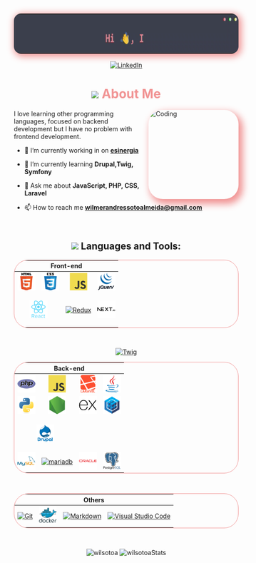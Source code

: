 <p align="center">
<img src="src/writer.gif" style="border-radius: 1rem; box-shadow: 0.2rem 0.2rem 1rem 0.2rem rgb(241, 148, 148)" height="90px"></img>
</p>
<p align="center">
<a href="https://www.linkedin.com/in/wilmer-soto-73b360272" target="_blank"><img src="https://img.shields.io/badge/LinkedIn-%230077B5.svg?&style=flat-square&logo=linkedin&logoColor=white" alt="LinkedIn"></a>
</p>
<p align="right">
<h1 align="center" style="color: rgb(241, 148, 148)"><img src="https://media.giphy.com/media/VgCDAzcKvsR6OM0uWg/giphy.gif" width="50"> About Me</h1>
<img align="right" src="https://devtechnosys.com/insights/wp-content/uploads/2020/04/Full-Stack-Developer.gif" style="margin-left:1rem;border-radius: 2rem; box-shadow: 0.4rem 0.5rem 1rem 0.2rem rgb(241, 148, 148) " height="200" width="40%" alt="Coding"/>
</p>
<p align="left">I love learning other programming languages, focused on backend development but I have no problem with frontend development.</p>

- 🔭 I’m currently working in on **[esinergia](https://esinergia.co/)**

- 🌱 I’m currently learning **Drupal,Twig, Symfony**

- 💬 Ask me about **JavaScript, PHP, CSS, Laravel**

- 📫 How to reach me **wilmerandressotoalmeida@gmail.com**
<br>
<h2 align="center"><img src="https://repository-images.githubusercontent.com/260221443/de92a180-8c08-11ea-8ffb-466f620171ca" width="30"> Languages and Tools:</h2>
<table align="center" style="border: 1px solid rgb(241, 148, 148); border-radius: 2rem; text-align: center">
    <thead>
        <tr>
            <th style="text-align: center" colspan="4">Front-end</th>
        </tr>
    </thead>
    <tbody>
        <tr>
            <td><a href="https://www.w3.org/html/" target="_blank" rel="noreferrer"> <img src="https://raw.githubusercontent.com/devicons/devicon/master/icons/html5/html5-original-wordmark.svg" alt="HTML" width="40" height="40"/> </a></td>
            <td><a href="https://www.w3schools.com/css/" target="_blank" rel="noreferrer"><img src="https://raw.githubusercontent.com/devicons/devicon/master/icons/css3/css3-original-wordmark.svg" alt="CSS" width="40" height="40"/></a></td>
            <td><a href="https://developer.mozilla.org/en-US/docs/Web/JavaScript" target="_blank" rel="noreferrer"> <img src="https://raw.githubusercontent.com/devicons/devicon/master/icons/javascript/javascript-original.svg" alt="Javascript" width="40" height="40"/> </a></td>
            <td><a href="https://jquery.com/" target="_blank" rel="noreferrer"> <img src="https://raw.githubusercontent.com/devicons/devicon/master/icons/jquery/jquery-original-wordmark.svg" alt="Jquery" width="40" height="40"/></a></td>
        </tr>
        <tr>
            <td colspan="2"><p align="center"><a href="https://es.react.dev/" target="_blank" rel="noreferrer"> <img src="https://raw.githubusercontent.com/devicons/devicon/master/icons/react/react-original-wordmark.svg" alt="React" width="40" height="40"/></a></p></td>
            <td><p align="center"><a href="https://react-redux.js.org/" target="_blank" rel="noreferrer"> <img src="https://d33wubrfki0l68.cloudfront.net/0834d0215db51e91525a25acf97433051f280f2f/c30f5/img/redux.svg" alt="Redux" width="40" height="40"/></a><p align="center"></td>
            <td><p align="center"><a href="https://nextjs.org/" target="_blank" rel="noreferrer"> <img src="https://raw.githubusercontent.com/devicons/devicon/master/icons/nextjs/nextjs-original-wordmark.svg" alt="Next.js" width="40" height="40"/></a><p align="center"></td>
        </tr>
    </tbody>
</table>
<br>
<table align="center" style="border: 1px solid rgb(241, 148, 148); border-radius: 2rem; text-align: center">
    <thead>
        <tr>
            <th style="text-align: center" colspan="5">Back-end</th>
        </tr>
    </thead>
    <tbody>
        <tr>
            <td><a href="https://www.php.net" target="_blank" rel="noreferrer"> <img src="https://raw.githubusercontent.com/devicons/devicon/master/icons/php/php-original.svg" alt="php" width="40" height="40"/></a></td>
            <td><a href="https://developer.mozilla.org/en-US/docs/Web/JavaScript" target="_blank" rel="noreferrer"> <img src="https://raw.githubusercontent.com/devicons/devicon/master/icons/javascript/javascript-original.svg" alt="Javascript" width="40" height="40"/></a></td>
            <td><a href="https://laravel.com/" target="_blank" rel="noreferrer"> <img src="https://raw.githubusercontent.com/devicons/devicon/master/icons/laravel/laravel-plain-wordmark.svg" alt="Laravel" width="40" height="40"/></a></td>
            <td><a href="https://www.java.com" target="_blank" rel="noreferrer"> <img src="https://raw.githubusercontent.com/devicons/devicon/master/icons/java/java-original.svg" alt="Java" width="40" height="40"/></a></td>
        </tr>
        <tr>
            <td><a href="https://www.python.org/" target="_blank" rel="noreferrer"> <img src="https://raw.githubusercontent.com/devicons/devicon/master/icons/python/python-original.svg" alt="Python" width="40" height="40"/></a></td>
            <td><a href="https://nodejs.org/en" target="_blank" rel="noreferrer"> <img src="https://raw.githubusercontent.com/devicons/devicon/master/icons/nodejs/nodejs-original.svg" alt="NodeJs" width="40" height="40"/></a></td>
            <td><a href="https://expressjs.com/es/" target="_blank" rel="noreferrer"> <img src="https://raw.githubusercontent.com/devicons/devicon/master/icons/express/express-original.svg" alt="Express" width="40" height="40"/></a></td>
            <td><a href="https://sequelize.org/" target="_blank" rel="noreferrer"> <img src="https://raw.githubusercontent.com/devicons/devicon/master/icons/sequelize/sequelize-original.svg" alt="Sequelize" width="40" height="40"/></a></td>
        </tr>
        <tr>
            <td colspan="2"><p align="center"><a href="https://www.drupal.org/" target="_blank" rel="noreferrer"> <img src="https://raw.githubusercontent.com/devicons/devicon/master/icons/drupal/drupal-original-wordmark.svg" alt="Drupal" width="40" height="40"/></a></p></td
            <td colspan="2"><p align="center"><a href="https://twig.symfony.com/" target="_blank" rel="noreferrer"> <img src="https://twig.symfony.com/images/logo.png" alt="Twig" width="40" height="40"/></a></p></td
        </tr>
        <tr>
            <td><a href="https://www.mysql.com/" target="_blank" rel="noreferrer"> <img src="https://raw.githubusercontent.com/devicons/devicon/master/icons/mysql/mysql-original-wordmark.svg" alt="MySQL" width="40" height="40"/></a></td>
            <td><a href="https://mariadb.org/" target="_blank" rel="noreferrer"> <img src="https://www.vectorlogo.zone/logos/mariadb/mariadb-icon.svg" alt="mariadb" width="40" height="40"/></a></td>
            <td><a href="https://www.oracle.com/" target="_blank" rel="noreferrer"> <img src="https://raw.githubusercontent.com/devicons/devicon/master/icons/oracle/oracle-original.svg" alt="Oracle" width="40" height="40"/> </a></td>
            <td><a href="https://www.postgresql.org" target="_blank" rel="noreferrer"> <img src="https://raw.githubusercontent.com/devicons/devicon/master/icons/postgresql/postgresql-original-wordmark.svg" alt="PostgreSQL" width="40" height="40"/> </a></td>
        </tr>
    </tbody>
</table>
<br>
<table align="center" style="border: 1px solid rgb(241, 148, 148); border-radius: 2rem; text-align: center">
    <thead>
        <tr>
            <th style="text-align: center" colspan="5">Others</th>
        </tr>
    </thead>
    <tbody>
        <tr>
            <td><a href="https://git-scm.com/" target="_blank" rel="noreferrer"> <img src="https://www.vectorlogo.zone/logos/git-scm/git-scm-icon.svg" alt="Git" width="40" height="40"/></a></td>
            <td><a href="https://www.docker.com/" target="_blank" rel="noreferrer"> <img src="https://raw.githubusercontent.com/devicons/devicon/master/icons/docker/docker-original-wordmark.svg" alt="Docker" width="40" height="40"/></a></td>
            <td><a href="https://www.markdownguide.org/" target="_blank" rel="noreferrer"> <img src="https://d33wubrfki0l68.cloudfront.net/f1f475a6fda1c2c4be4cac04033db5c3293032b4/513a4/assets/images/markdown-mark-white.svg" alt="Markdown" width="40" height="40"/></a></td>
            <td><a href="https://www.markdownguide.org/" target="_blank" rel="noreferrer"> <img src="https://upload.wikimedia.org/wikipedia/commons/thumb/9/9a/Visual_Studio_Code_1.35_icon.svg/768px-Visual_Studio_Code_1.35_icon.svg.png" alt="Visual Studio Code" width="40" height="40"/></a></td>
        </tr>
    </tbody>
</table>
<br>
<p align="center">
<img align="center" src="https://github-readme-stats.vercel.app/api?username=WilSotoA&show_icons=true&title_color=f19494&icon_color=f19494&text_color=ffffff&bg_color=292d3ee7&layout=compact" height="160px" width="40%" alt="wilsotoa" />
<img align="center" src="https://github-readme-stats.vercel.app/api/top-langs/?username=WilSotoA&layout=compact&title_color=f19494&icon_color=f19494&text_color=ffffff&bg_color=292d3ee7" height="160px" width="40%" alt="wilsotoaStats" /></p>
